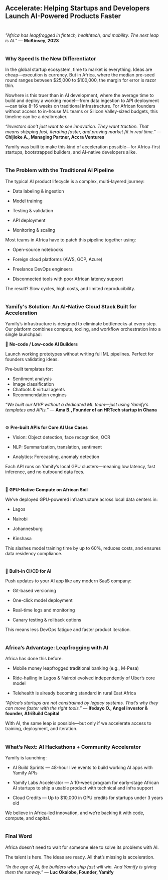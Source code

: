 ## Accelerate: Helping Startups and Developers Launch AI-Powered Products Faster
#

*"Africa has leapfrogged in fintech, healthtech, and mobility. The next leap is AI."*
— **McKinsey, 2023**
#

### Why Speed Is the New Differentiator

In the global startup ecosystem, time to market is everything. Ideas are cheap—execution is currency. But in Africa, where the median pre-seed round ranges between $25,000 to $100,000, the margin for error is razor thin.

Nowhere is this truer than in AI development, where the average time to build and deploy a working model—from data ingestion to API deployment—can take 8–16 weeks on traditional infrastructure. For African founders without access to in-house ML teams or Silicon Valley-sized budgets, this timeline can be a dealbreaker.

*“Investors don’t just want to see innovation. They want traction. That means shipping fast, iterating faster, and proving market fit in real time.”*
— **Chijioke A., Managing Partner, Accra Ventures**

Yamify was built to make this kind of acceleration possible—for Africa-first startups, bootstrapped builders, and AI-native developers alike.
#

### The Problem with the Traditional AI Pipeline

The typical AI product lifecycle is a complex, multi-layered journey:

- Data labeling & ingestion

- Model training

- Testing & validation

- API deployment

- Monitoring & scaling

Most teams in Africa have to patch this pipeline together using:

- Open-source notebooks

- Foreign cloud platforms (AWS, GCP, Azure)

- Freelance DevOps engineers

- Disconnected tools with poor African latency support

The result? Slow cycles, high costs, and limited reproducibility.
#

### Yamify's Solution: An AI-Native Cloud Stack Built for Acceleration

Yamify’s infrastructure is designed to eliminate bottlenecks at every step. Our platform combines compute, tooling, and workflow orchestration into a single launchpad:

🔧 **No-code / Low-code AI Builders**

Launch working prototypes without writing full ML pipelines. Perfect for founders validating ideas.

Pre-built templates for:

- Sentiment analysis
- Image classification
- Chatbots & virtual agents
- Recommendation engines

*“We built our MVP without a dedicated ML team—just using Yamify’s templates and APIs.”*
— **Ama B., Founder of an HRTech startup in Ghana**
#

⚙️ **Pre-built APIs for Core AI Use Cases**

- Vision: Object detection, face recognition, OCR

- NLP: Summarization, translation, sentiment

- Analytics: Forecasting, anomaly detection

Each API runs on Yamify’s local GPU clusters—meaning low latency, fast inference, and no outbound data fees.
#

🚀 **GPU-Native Compute on African Soil**

We’ve deployed GPU-powered infrastructure across local data centers in:

- Lagos

- Nairobi

- Johannesburg

- Kinshasa 

This slashes model training time by up to 60%, reduces costs, and ensures data residency compliance.
#

🔄 **Built-in CI/CD for AI**

Push updates to your AI app like any modern SaaS company:

- Git-based versioning

- One-click model deployment

- Real-time logs and monitoring

- Canary testing & rollback options

This means less DevOps fatigue and faster product iteration.
#

### Africa’s Advantage: Leapfrogging with AI

Africa has done this before.

- Mobile money leapfrogged traditional banking (e.g., M-Pesa)

- Ride-hailing in Lagos & Nairobi evolved independently of Uber’s core model

- Telehealth is already becoming standard in rural East Africa

*“Africa’s startups are not constrained by legacy systems. That’s why they can move faster with the right tools.”*
— **Ifedayo O., Angel investor & founder, AfriBuild Capital**

With AI, the same leap is possible—but only if we accelerate access to training, deployment, and iteration.
#

### What’s Next: AI Hackathons + Community Accelerator

Yamify is launching:

- AI Build Sprints — 48-hour live events to build working AI apps with Yamify APIs

- Yamify Labs Accelerator — A 10-week program for early-stage African AI startups to ship a usable product with technical and infra support

- Cloud Credits — Up to $10,000 in GPU credits for startups under 3 years old

We believe in Africa-led innovation, and we’re backing it with code, compute, and capital.
#

### Final Word

Africa doesn’t need to wait for someone else to solve its problems with AI.

The talent is here. The ideas are ready.
All that’s missing is acceleration.

*“In the age of AI, the builders who ship fast will win. And Yamify is giving them the runway.”*
— **Luc Okalobe, Founder, Yamify**


